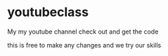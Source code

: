 # youtubeclass
My my youtube channel check out and get the code

this is free to make any changes and we try our skills
